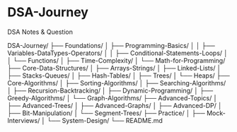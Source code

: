 # DSA-Journey
DSA Notes &amp; Question


DSA-Journey/
├── Foundations/
│   ├── Programming-Basics/
│   │   ├── Variables-DataTypes-Operators/
│   │   ├── Conditional-Statements-Loops/
│   │   └── Functions/
│   ├── Time-Complexity/
│   └── Math-for-Programming/
├── Core-Data-Structures/
│   ├── Arrays-Strings/
│   ├── Linked-Lists/
│   ├── Stacks-Queues/
│   ├── Hash-Tables/
│   ├── Trees/
│   └── Heaps/
├── Core-Algorithms/
│   ├── Sorting-Algorithms/
│   ├── Searching-Algorithms/
│   ├── Recursion-Backtracking/
│   ├── Dynamic-Programming/
│   ├── Greedy-Algorithms/
│   └── Graph-Algorithms/
├── Advanced-Topics/
│   ├── Advanced-Trees/
│   ├── Advanced-Graphs/
│   ├── Advanced-DP/
│   ├── Bit-Manipulation/
│   └── Segment-Trees/
├── Practice/
│   ├── Mock-Interviews/
│   └── System-Design/
└── README.md
